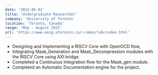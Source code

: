 ```yaml
---
date: '2022-05-01'
title: 'Undergraduate Researcher'
company: 'University of Toronto'
location: 'Toronto, Canada'
range: 'May - August 2022'
url: 'https://www.eecg.utoronto.ca/~roman/lab/index.html'
---
```


 - Designing and Implementing a RISCV Core with OpenOCD flow,
 - Integrating Mask_Generation and Mask_Decompression modules with the RISCV Core using AXI bridge.
 - Completed a Continuous Integration flow for the Mask_gen module.
 - Completed an Automatic Documentation engine for the project.
